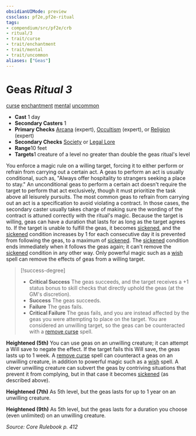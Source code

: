 ```yaml
---
obsidianUIMode: preview
cssclass: pf2e,pf2e-ritual
tags:
- compendium/src/pf2e/crb
- ritual/3
- trait/curse
- trait/enchantment
- trait/mental
- trait/uncommon
aliases: ["Geas"]
---
```

# Geas *Ritual 3*  
[curse](../../../Rules/traits/curse.md)  [enchantment](../../../Rules/traits/enchantment.md)  [mental](../../../Rules/traits/mental.md)  [uncommon](../../../Rules/traits/uncommon.md)  

- **Cast** 1 day
- **Secondary Casters** 1
- **Primary Checks** [Arcana](../../skills.md#Arcana) (expert), [Occultism](../../skills.md#Occultism) (expert), or [Religion](../../skills.md#Religion) (expert)
- **Secondary Checks** [Society](../../skills.md#Society) or [Legal Lore](../../skills.md#Lore)
- **Range**10 feet
- **Targets**1 creature of a level no greater than double the geas ritual's level

You enforce a magic rule on a willing target, forcing it to either perform or refrain from carrying out a certain act. A geas to perform an act is usually conditional, such as, "Always offer hospitality to strangers seeking a place to stay." An unconditional geas to perform a certain act doesn't require the target to perform that act exclusively, though it must prioritize the task above all leisurely pursuits. The most common geas to refrain from carrying out an act is a specification to avoid violating a contract. In those cases, the secondary caster usually takes charge of making sure the wording of the contract is attuned correctly with the ritual's magic. Because the target is willing, geas can have a duration that lasts for as long as the target agrees to. If the target is unable to fulfill the geas, it becomes [sickened](../../../Rules/conditions.md#Sickened), and the [sickened](../../../Rules/conditions.md#Sickened) condition increases by 1 for each consecutive day it is prevented from following the geas, to a maximum of [sickened](../../../Rules/conditions.md#Sickened). The [sickened](../../../Rules/conditions.md#Sickened) condition ends immediately when it follows the geas again; it can't remove the [sickened](../../../Rules/conditions.md#Sickened) condition in any other way. Only powerful magic such as a [wish](../wish.md) spell can remove the effects of geas from a willing target.

> [!success-degree] 
> - **Critical Success** The geas succeeds, and the target receives a +1 status bonus to skill checks that directly uphold the geas (at the GM's discretion).
> - **Success** The geas succeeds.
> - **Failure** The geas fails.
> - **Critical Failure** The geas fails, and you are instead affected by the geas you were attempting to place on the target. You are considered an unwilling target, so the geas can be counteracted with a [remove curse](../remove-curse.md) spell.

**Heightened (5th)** You can use geas on an unwilling creature; it can attempt a Will save to negate the effect. If the target fails this Will save, the geas lasts up to 1 week. A [remove curse](../remove-curse.md) spell can counteract a geas on an unwilling creature, in addition to powerful magic such as a [wish](../wish.md) spell. A clever unwilling creature can subvert the geas by contriving situations that prevent it from complying, but in that case it becomes [sickened](../../../Rules/conditions.md#Sickened) (as described above).

**Heightened (7th)** As 5th level, but the geas lasts for up to 1 year on an unwilling creature.

**Heightened (9th)** As 5th level, but the geas lasts for a duration you choose (even unlimited) on an unwilling creature.

*Source: Core Rulebook p. 412*